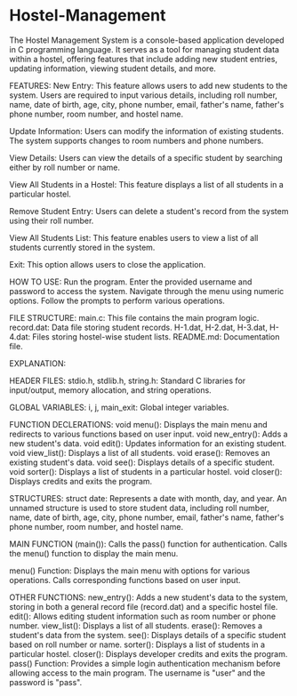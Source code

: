 # Hostel-Management

The Hostel Management System is a console-based application developed in C programming language. It serves as a tool for managing student data within a hostel, offering features that include adding new student entries, updating information, viewing student details, and more.

FEATURES:
New Entry: This feature allows users to add new students to the system. Users are required to input various details, including roll number, name, date of birth, age, city, phone number, email, father's name, father's phone number, room number, and hostel name.

Update Information: Users can modify the information of existing students. The system supports changes to room numbers and phone numbers.

View Details: Users can view the details of a specific student by searching either by roll number or name.

View All Students in a Hostel: This feature displays a list of all students in a particular hostel.

Remove Student Entry: Users can delete a student's record from the system using their roll number.

View All Students List: This feature enables users to view a list of all students currently stored in the system.

Exit: This option allows users to close the application.

HOW TO USE:
Run the program.
Enter the provided username and password to access the system.
Navigate through the menu using numeric options.
Follow the prompts to perform various operations.

FILE STRUCTURE:
main.c: This file contains the main program logic.
record.dat: Data file storing student records.
H-1.dat, H-2.dat, H-3.dat, H-4.dat: Files storing hostel-wise student lists.
README.md: Documentation file.

EXPLANATION:

HEADER FILES:
stdio.h, stdlib.h, string.h: Standard C libraries for input/output, memory allocation, and string operations.

GLOBAL VARIABLES:
i, j, main_exit: Global integer variables.

FUNCTION DECLERATIONS:
void menu(): Displays the main menu and redirects to various functions based on user input.
void new_entry(): Adds a new student's data.
void edit(): Updates information for an existing student.
void view_list(): Displays a list of all students.
void erase(): Removes an existing student's data.
void see(): Displays details of a specific student.
void sorter(): Displays a list of students in a particular hostel.
void closer(): Displays credits and exits the program.

STRUCTURES:
struct date: Represents a date with month, day, and year.
An unnamed structure is used to store student data, including roll number, name, date of birth, age, city, phone number, email, father's name, father's phone number, room number, and hostel name.

MAIN FUNCTION (main()):
Calls the pass() function for authentication.
Calls the menu() function to display the main menu.

menu() Function:
Displays the main menu with options for various operations.
Calls corresponding functions based on user input.

OTHER FUNCTIONS:
new_entry(): Adds a new student's data to the system, storing in both a general record file (record.dat) and a specific hostel file.
edit(): Allows editing student information such as room number or phone number.
view_list(): Displays a list of all students.
erase(): Removes a student's data from the system.
see(): Displays details of a specific student based on roll number or name.
sorter(): Displays a list of students in a particular hostel.
closer(): Displays developer credits and exits the program.
pass() Function:
Provides a simple login authentication mechanism before allowing access to the main program. The username is "user" and the password is "pass".
























